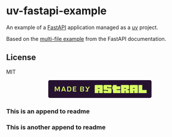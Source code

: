 # uv-fastapi-example

An example of a [FastAPI](https://github.com/fastapi/fastapi) application managed as a
[uv](https://github.com/astral-sh/uv) project.

Based on the [multi-file example](https://fastapi.tiangolo.com/tutorial/bigger-applications/) from
the FastAPI documentation.

## License

MIT

<div align="center">
  <a target="_blank" href="https://astral.sh" style="background:none">
    <img src="https://raw.githubusercontent.com/astral-sh/uv/main/assets/svg/Astral.svg" alt="Made by Astral">
  </a>
</div>

### This is an append to readme
### This is another append to readme
